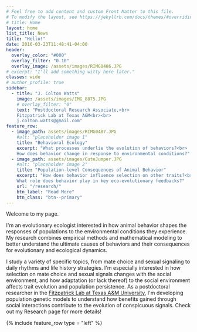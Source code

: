 ```yaml
---
# Feel free to add content and custom Front Matter to this file.
# To modify the layout, see https://jekyllrb.com/docs/themes/#overriding-theme-defaults
# title: Home
layout: home
list_title: News
title: "Hello!"
date: 2016-03-23T11:48:41-04:00
header:
  overlay_color: "#000"
  overlay_filter: "0.10"
  overlay_image: /assets/images/RIMG0486.JPG
# excerpt: "I'll add something witty here later."
classes: wide
# author_profile: true
sidebar:
  - title: "J. Colton Watts"
    image: /assets/images/IMG_8875.JPG
    # overlay_filter: "0"
    text: "Postdoctoral Research Associate,<br>
    Fitzpatrick Lab at Texas A&M<br><br>
    j.colton.watts@gmail.com"
feature_row:
  - image_path: assets/images/RIMG0487.JPG
    #alt: "placeholder image 1"
    title: "Behavioral Ecology"
    excerpt: "What processes underlie the evolution of behaviors?<br>  
    How does behavior change in response to environmental conditions?"
  - image_path: assets/images/CuteJumper.JPG
    #alt: "placeholder image 2"
    title: "Population-level Consequences of Animal Behavior"
    excerpt: "How does behavior influence selection on other traits?<br>
    What role does behavior play in key eco-evolutionary feedbacks?"
    url: "/research/"
    btn_label: "Read More"
    btn_class: "btn--primary"
---
```


Welcome to my page.

I'm an evolutionary ecologist interested in how animal behavior shapes the responses of populations to the environmental conditions they experience. My research combines empirical methods and mathematical modeling to better understand the ultimate causes of behaviors and their consequences for evolutionary and ecological dynamics.

I study a variety of specific topics, from mate choice and sexual signaling to daily rhythms and life history strategies. I'm especially interested in how selection on mate choice and sexual signals changes with the social environment, and how adaptation (or lack thereof) to the social environment affects trait evolution and population persistence. As a postdoctoral researcher in the [Fitzpatrick Lab at Texas A&M University](https://fitzpatrickresearch.com/), I'm developing population genetic models to understand how benefits gained through social interactions contribute to the evolution of conspicuous signals. Check out my Research page for more details!

{% include feature_row  type = "left" %}
